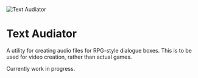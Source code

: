 ![Text Audiator](https://github.com/Shots243/text-audiator/raw/master/audiator-banner.png)
# Text Audiator

A utility for creating audio files for RPG-style dialogue boxes. This is to be used for video creation, rather than actual games.

Currently work in progress.
